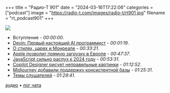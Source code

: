 +++
title = "Радио-Т 901"
date = "2024-03-16T17:22:06"
categories = ["podcast"]
image = "https://radio-t.com/images/radio-t/rt901.jpg"
filename = "rt_podcast901"
+++

![](https://radio-t.com/images/radio-t/rt901.jpg)

- Вступление - *00:00:00*.
- [Devin: Первый настоящий AI программист](https://medium.com/@kristiyan.velkov/meet-devin-the-worlds-first-ai-software-engineer-f0c35f221bdd) - *00:01:19*.
- [О стилях, царях и Монреале](https://earthly.dev/blog/language-style-czar/) - *00:33:21*.
- [Apple позволит прямую загрузку в Европе](https://9to5mac.com/2024/03/12/iphone-app-store-changes-web-distribution-more/) - *00:47:37*.
- [JavaScript сильно распух к 2024 году](https://tonsky.me/blog/js-bloat/) - *00:53:31*.
- [Copilot Designer рисует неправильные картинки](https://www.cnbc.com/2024/03/06/microsoft-ai-engineer-says-copilot-designer-creates-disturbing-images.html) - *01:12:52*.
- [Midjourney добавили поддержку консистентной базы](https://www.theverge.com/2024/3/12/24098282/midjourney-is-testing-a-highly-requested-consistent-characters-feature) - *01:25:31*.
- [Темы слушателей](https://radio-t.com/p/2024/03/12/prep-901/) - *01:29:41*.


[аудио](https://cdn.radio-t.com/rt_podcast901.mp3) • [лог чата](https://chat.radio-t.com/logs/radio-t-901.html)
<audio src="https://cdn.radio-t.com/rt_podcast901.mp3" preload="none"></audio>
